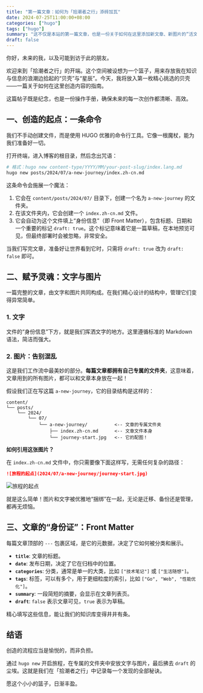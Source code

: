 ```yaml
---
title: "第一篇文章：如何为「拾潮者之行」添砖加瓦"
date: 2024-07-25T11:00:00+08:00
categories: ["hugo"]
tags: ["hugo"]
summary: "这不仅是本站的第一篇文章，也是一份关于如何在这里添加新文章、新图片的“活文档”，记录我们未来创作流程的蓝图。"
draft: false
---
```


你好，未来的我，以及可能到访于此的朋友。

欢迎来到「拾潮者之行」的开端。这个空间被设想为一个篮子，用来存放我在知识与信息的浪潮边拾起的“贝壳”与“星辰”。今天，我将放入第一枚精心挑选的贝壳——一篇关于如何在这里创造内容的指南。

这篇帖子既是纪念，也是一份操作手册，确保未来的每一次创作都清晰、高效。

## 一、创造的起点：一条命令

我们不手动创建文件，而是使用 HUGO 优雅的命令行工具。它像一根魔杖，能为我们准备好一切。

打开终端，进入博客的根目录，然后念出咒语：

```bash
# 格式：hugo new content-type/YYYY/MM/your-post-slug/index.lang.md
hugo new posts/2024/07/a-new-journey/index.zh-cn.md
```

这条命令会施展一个魔法：

1.  它会在 `content/posts/2024/07/` 目录下，创建一个名为 `a-new-journey` 的文件夹。
2.  在该文件夹内，它会创建一个 `index.zh-cn.md` 文件。
3.  它会自动为这个文件填上“身份信息”（即 Front Matter），包含标题、日期和一个重要的标记 `draft: true`。这个标记意味着它是一篇草稿，在本地预览可见，但最终部署时会被忽略，非常安全。

当我们写完文章，准备好让世界看到它时，只需将 `draft: true` 改为 `draft: false` 即可。

## 二、赋予灵魂：文字与图片

一篇完整的文章，由文字和图片共同构成。在我们精心设计的结构中，管理它们变得异常简单。

### 1. 文字

文件的“身份信息”下方，就是我们挥洒文字的地方。这里遵循标准的 Markdown 语法，简洁而强大。

### 2. 图片：告别混乱

这是我们工作流中最美妙的部分。**每篇文章都拥有自己专属的文件夹**，这意味着，文章用到的所有图片，都可以和文章本身放在一起！

假设我们正在写这篇 `a-new-journey`，它的目录结构是这样的：

```
content/
└── posts/
    └── 2024/
        └── 07/
            └── a-new-journey/          <-- 文章的专属文件夹
                ├── index.zh-cn.md      <-- 文章文件本身
                └── journey-start.jpg   <-- 它的配图！
```

**如何引用这张图片？**

在 `index.zh-cn.md` 文件中，你只需要像下面这样写，无需任何复杂的路径：

```markdown
![旅程的起点](2024/07/a-new-journey/journey-start.jpg)
```

![旅程的起点](2024/07/a-new-journey/journey-start.jpg)

就是这么简单！图片和文字被优雅地“捆绑”在一起，无论是迁移、备份还是管理，都再无烦恼。

## 三、文章的“身份证”：Front Matter

每篇文章顶部的 `---` 包裹区域，是它的元数据，决定了它如何被分类和展示。

-   **`title`**: 文章的标题。
-   **`date`**: 发布日期，决定了它在归档中的位置。
-   **`categories`**: 分类，通常是单一的大类，比如 `["技术笔记"]` 或 `["生活随想"]`。
-   **`tags`**: 标签，可以有多个，用于更细粒度的索引，比如 `["Go", "Web", "性能优化"]`。
-   **`summary`**: 一段简短的摘要，会显示在文章列表页。
-   **`draft`**: `false` 表示文章可见，`true` 表示为草稿。

精心填写这些信息，能让我们的知识库变得井井有条。

## 结语

创造的流程应当是愉悦的，而非负担。

通过 `hugo new` 开启旅程，在专属的文件夹中安放文字与图片，最后拂去 `draft` 的尘埃。这就是我们在「拾潮者之行」中记录每一个发现的全部秘诀。

愿这个小小的篮子，日渐丰盈。